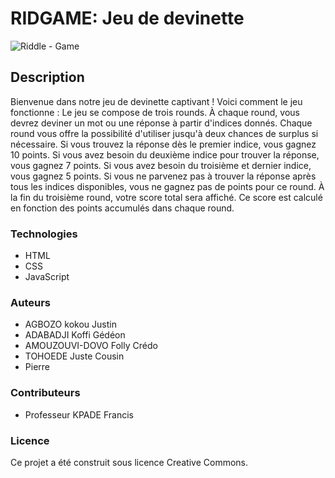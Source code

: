 # RIDGAME: Jeu de devinette
![Riddle - Game](https://i.ytimg.com/vi/SX8SGzl1tcY/maxresdefault.jpg)

## Description
Bienvenue dans notre jeu de devinette captivant ! Voici comment le jeu fonctionne : 
Le jeu se compose de trois rounds. À chaque round, vous devrez deviner un mot ou une réponse à partir d'indices donnés.
Chaque round vous offre la possibilité d'utiliser jusqu'à deux chances de surplus si nécessaire. Si vous trouvez la réponse dès le premier indice, vous gagnez 10 points. Si vous avez besoin du deuxième indice pour trouver la réponse, vous gagnez 7 points. Si vous avez besoin du troisième et dernier indice, vous gagnez 5 points. Si vous ne parvenez pas à trouver la réponse après tous les indices disponibles, vous ne gagnez pas de points pour ce round. À la fin du troisième round, votre score total sera affiché. Ce score est calculé en fonction des points accumulés dans chaque round.

### Technologies
- HTML
- CSS
- JavaScript

### Auteurs
- AGBOZO kokou Justin
- ADABADJI Koffi Gédéon
- AMOUZOUVI-DOVO Folly Crédo
- TOHOEDE Juste Cousin
- Pierre

### Contributeurs
- Professeur KPADE Francis

### Licence
Ce projet a été construit sous licence Creative Commons.